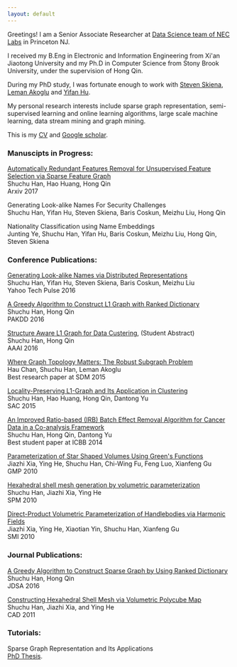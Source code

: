 ```yaml
---
layout: default
---
```

Greetings! I am a Senior Associate Researcher at [Data Science team of NEC Labs](http://www.nec-labs.com/research-departments/data-science/data-science-home) in Princeton NJ. 

I received my B.Eng in Electronic and Information Engineering from Xi'an Jiaotong University and my Ph.D in Computer Science from Stony Brook University, under the supervision of Hong Qin.

During my PhD study, I was fortunate enough to work with [Steven Skiena](http://www3.cs.stonybrook.edu/~skiena/), [Leman Akoglu](http://www.andrew.cmu.edu/user/lakoglu/) and [Yifan Hu](http://yifanhu.net/).

My personal research interests include sparse graph representation, semi-supervised learning and online learning algorithms, large scale machine learning, data stream mining and graph mining. 

This is my [CV](docs/ShuchuHan_cv.pdf) and [Google scholar](https://scholar.google.com/citations?hl=en&user=5wfcig0AAAAJ).    

### [](#header-3) Manuscipts in Progress:   
[Automatically Redundant Features Removal for Unsupervised Feature Selection via Sparse Feature Graph](https://arxiv.org/abs/1705.04804)     
Shuchu Han, Hao Huang, Hong Qin  
Arxiv 2017  

Generating Look-alike Names For Security Challenges  
Shuchu Han, Yifan Hu, Steven Skiena, Baris Coskun, Meizhu Liu, Hong Qin  

Nationality Classification using Name Embeddings  
Junting Ye, Shuchu Han, Yifan Hu, Baris Coskun, Meizhu Liu, Hong Qin, Steven Skiena  

### [](#header-3) Conference Publications:
[Generating Look-alike Names via Distributed Representations](papers/2016_Yahoo_Look_alike_Names.pdf)     
Shuchu Han, Yifan Hu, Steven Skiena, Baris Coskun, Meizhu Liu  
Yahoo Tech Pulse 2016

[A Greedy Algorithm to Construct L1 Graph with Ranked Dictionary](papers/2016-pakdd-l1-graph-with-ranked-dictionary.pdf)     
Shuchu Han, Hong Qin  
PAKDD 2016  

[Structure Aware L1 Graph for Data Custering](papers/2016-aaai-structure-aware-data-clustering.pdf), (Student Abstract)     
Shuchu Han, Hong Qin   
AAAI 2016   

[Where Graph Topology Matters: The Robust Subgraph Problem](papers/2015-robust-subgraphs.pdf)      
Hau Chan, Shuchu Han, Leman Akoglu   
Best research paper at SDM 2015  

[Locality-Preserving L1-Graph and Its Application in Clustering](papers/2015-sac-locality-preserving-l1-graph.pdf)     
Shuchu Han, Hao Huang, Hong Qin, Dantong Yu  
SAC 2015  

[An Improved Ratio-based (IRB) Batch Effect Removal Algorithm  for Cancer Data in a Co-analysis Framework](papers/2014-bibe-batch-effects-removal.pdf)     
Shuchu Han, Hong Qin, Dantong Yu  
Best student paper at ICBB 2014  

[Parameterization of Star Shaped Volumes Using Green's Functions](papers/2010_GMP_parameterized_star_shape.pdf)     
Jiazhi Xia, Ying He, Shuchu Han, Chi-Wing Fu, Feng Luo, Xianfeng Gu   
GMP 2010   

[Hexahedral shell mesh generation by volumetric parameterization](2010_spm_construct_hex_shell.pdf)      
Shuchu Han, Jiazhi Xia, Ying He   
SPM 2010   

[Direct-Product Volumetric Parameterization of Handlebodies via Harmonic Fields](papers/2010_smi_direct_product.pdf)      
Jiazhi Xia, Ying He, Xiaotian Yin, Shuchu Han, Xianfeng Gu   
SMI 2010   

### [](#header-3) Journal Publications:   
[A Greedy Algorithm to Construct Sparse Graph by Using Ranked Dictionary](papers/2016-greedy-algorithm-to-construct-sparse-graph.pdf)         
Shuchu Han, Hong Qin   
JDSA 2016  

[Constructing Hexahedral Shell Mesh via Volumetric Polycube Map](papers/2011_CAD_construct_hex_shell.pdf)     
Shuchu Han, Jiazhi Xia, and Ying He  
CAD 2011   

### [](#header-3) Tutorials:   
Sparse Graph Representation and Its Applications  
[PhD Thesis](docs/thesis_ShuchuHan_final.pdf).     
